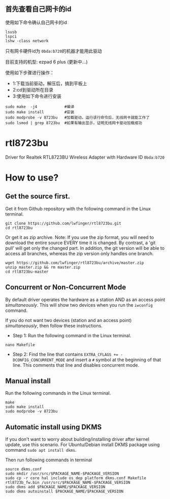 ## 首先查看自己网卡的id
使用如下命令确认自己网卡的id
```
lsusb
lspci
lshw -class network
```
只有网卡硬件id为 `0bda:b720`的机器才能用此驱动

目前支持的机型: ezpad 6 plus (更新中...)

使用如下步骤进行操作：
- 1:下载当前驱动，解压后，搞到平板上
- 2:cd到驱动所在目录 
- 3:使用如下命令进行安装
```
sudo make  -j4            #编译
sudo make install         #安装
sudo modprobe -v 8723bu   #加载驱动，运行该行命令后，无线网卡就能工作了
sudo lsmod | grep 8723bu  #如果有输出显示，证明无线网卡驱动加载成功
```



# rtl8723bu
Driver for Realtek RTL8723BU Wireless Adapter with Hardware ID `0bda:b720`

# How to use?
## Get the source first.
Get it from Github repository with the following command in the Linux terminal.
```
git clone https://github.com/lwfinger/rtl8723bu.git
cd rtl8723bu
```
Or get it as zip archive. Note: If you use the zip format, you will need to download the entire source EVERY time it is changed. By contrast,
a 'git pull' will get only the changed part. In addition, the git version will be able to access all branches, whereas the zip version only
handles one branch.
```
wget https://github.com/lwfinger/rtl8723bu/archive/master.zip
unzip master.zip && rm master.zip
cd rtl8723bu-master
```
## Concurrent or Non-Concurrent Mode
By default driver operates the hardware as a station AND as an access point *simultaneously*.  This will show two devices when you run the `iwconfig` command.

If you do not want two devices (station and an access point) *simultaneously*, then follow these instructions.

- Step 1: Run the following command in the Linux terminal. 
```
nano Makefile
```

- Step 2: Find the line that contains `EXTRA_CFLAGS += -DCONFIG_CONCURRENT_MODE` and insert a `#` symbol at the beginning of that line. This comments that line and disables concurrent mode.


## Manual install
Run the following commands in the Linux terminal.

```
make
sudo make install
sudo modprobe -v 8723bu
```

## Automatic install using DKMS
If you don't want to worry about building/installing driver after kernel update, use this scenario. For Ubuntu/Debian install DKMS package using command `sudo apt install dkms`.

Then run following commands in terminal
```
source dkms.conf
sudo mkdir /usr/src/$PACKAGE_NAME-$PACKAGE_VERSION
sudo cp -r core hal include os_dep platform dkms.conf Makefile rtl8723b_fw.bin /usr/src/$PACKAGE_NAME-$PACKAGE_VERSION
sudo dkms add $PACKAGE_NAME/$PACKAGE_VERSION
sudo dkms autoinstall $PACKAGE_NAME/$PACKAGE_VERSION
```

